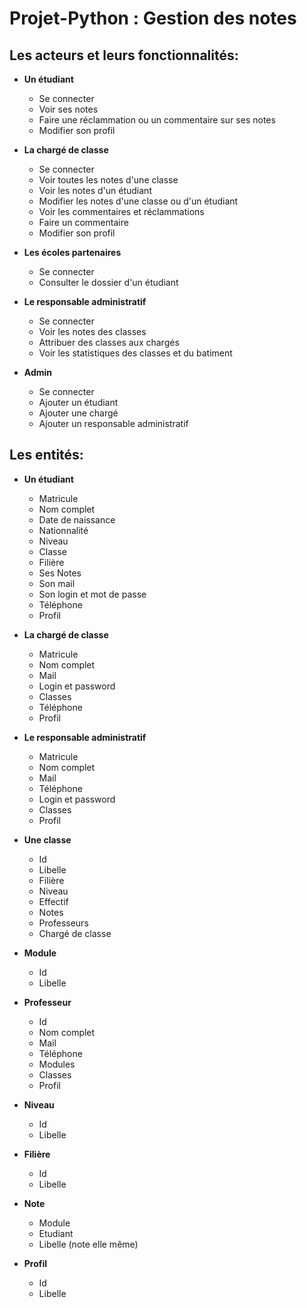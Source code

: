 # Projet-Python : Gestion des notes

## Les acteurs et leurs fonctionnalités:
- **Un étudiant**
    - Se connecter
    - Voir ses notes
    - Faire une réclammation ou un commentaire sur ses notes
    - Modifier son profil

- **La chargé de classe** 
    - Se connecter
    - Voir toutes les notes d'une classe
    - Voir les notes d'un étudiant
    - Modifier les notes d'une classe ou d'un étudiant
    - Voir les commentaires et réclammations
    - Faire un commentaire 
    - Modifier son profil

- **Les écoles partenaires**
    - Se connecter
    - Consulter le dossier d'un étudiant

- **Le responsable administratif**
    - Se connecter 
    - Voir les notes des classes
    - Attribuer des classes aux chargés
    - Voir les statistiques des classes et du batiment 

- **Admin**
    - Se connecter
    - Ajouter un étudiant 
    - Ajouter une chargé
    - Ajouter un responsable administratif

## Les entités:
- **Un étudiant**
    - Matricule
    - Nom complet
    - Date de naissance
    - Nationnalité
    - Niveau
    - Classe
    - Filière
    - Ses Notes
    - Son mail
    - Son login et mot de passe
    - Téléphone
    - Profil

- **La chargé de classe**
    - Matricule
    - Nom complet
    - Mail
    - Login et password
    - Classes
    - Téléphone
    - Profil

- **Le responsable administratif**
    - Matricule
    - Nom complet
    - Mail
    - Téléphone
    - Login et password
    - Classes
    - Profil

- **Une classe**
    - Id
    - Libelle
    - Filière
    - Niveau
    - Effectif
    - Notes
    - Professeurs
    - Chargé de classe

- **Module**
    - Id
    - Libelle

- **Professeur**
    - Id 
    - Nom complet
    - Mail
    - Téléphone
    - Modules
    - Classes
    - Profil

- **Niveau**
    - Id
    - Libelle

- **Filière**
    - Id
    - Libelle

- **Note**
    - Module
    - Etudiant
    - Libelle (note elle même)

- **Profil**
    - Id
    - Libelle
